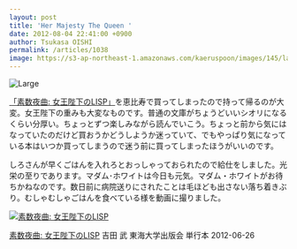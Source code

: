 ```yaml
---
layout: post
title: 'Her Majesty The Queen '
date: 2012-08-04 22:41:00 +0900
author: Tsukasa OISHI
permalink: /articles/1038
image: https://s3-ap-northeast-1.amazonaws.com/kaeruspoon/images/145/large.JPG?1344087678
---
```


![Large](https://s3-ap-northeast-1.amazonaws.com/kaeruspoon/images/145/large.JPG?1344087678)

[「素数夜曲: 女王陛下のLISP」](http://www.amazon.co.jp/%E7%B4%A0%E6%95%B0%E5%A4%9C%E6%9B%B2-%E5%A5%B3%E7%8E%8B%E9%99%9B%E4%B8%8B%E3%81%AELISP-%E5%90%89%E7%94%B0-%E6%AD%A6/dp/4486019245%3FSubscriptionId%3DAKIAIKJECTBTL3JTYTKA%26tag%3Dkaeruspoon-22%26linkCode%3Dxm2%26camp%3D2025%26creative%3D165953%26creativeASIN%3D4486019245)を恵比寿で買ってしまったので持って帰るのが大変。女王陛下の重みも大変なものです。普通の文庫がちょうどいいシオリになるくらい分厚い。ちょっとずつ楽しみながら読んでいこう。ちょっと前から気にはなっていたのだけど買おうかどうしようか迷っていて、でもやっぱり気になっている本はいつか買ってしまうので迷う前に買ってしまったほうがいいのです。

しろさんが早くごはんを入れろとおっしゃっておられたので給仕をしました。光栄の至りであります。マダム･ホワイトは今日も元気。マダム・ホワイトがお待ちかねなのです。数日前に病院送りにされたことは毛ほども出さない落ち着きぶり。むしゃむしゃごはんを食べている様を動画に撮りました。

 [![素数夜曲: 女王陛下のLISP](https://images-na.ssl-images-amazon.com/images/I/51qK5xMkoxL._SL160_.jpg "素数夜曲: 女王陛下のLISP")](http://www.amazon.co.jp/%E7%B4%A0%E6%95%B0%E5%A4%9C%E6%9B%B2-%E5%A5%B3%E7%8E%8B%E9%99%9B%E4%B8%8B%E3%81%AELISP-%E5%90%89%E7%94%B0-%E6%AD%A6/dp/4486019245%3FSubscriptionId%3DAKIAIKJECTBTL3JTYTKA%26tag%3Dkaeruspoon-22%26linkCode%3Dxm2%26camp%3D2025%26creative%3D165953%26creativeASIN%3D4486019245)

 [素数夜曲: 女王陛下のLISP](http://www.amazon.co.jp/%E7%B4%A0%E6%95%B0%E5%A4%9C%E6%9B%B2-%E5%A5%B3%E7%8E%8B%E9%99%9B%E4%B8%8B%E3%81%AELISP-%E5%90%89%E7%94%B0-%E6%AD%A6/dp/4486019245%3FSubscriptionId%3DAKIAIKJECTBTL3JTYTKA%26tag%3Dkaeruspoon-22%26linkCode%3Dxm2%26camp%3D2025%26creative%3D165953%26creativeASIN%3D4486019245)
吉田 武
東海大学出版会
単行本
2012-06-26

